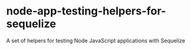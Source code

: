 # node-app-testing-helpers-for-sequelize
A set of helpers for testing Node JavaScript applications with Sequelize
